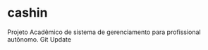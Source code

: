 cashin
======

Projeto Acadêmico de sistema de gerenciamento para profissional autônomo.
Git Update
